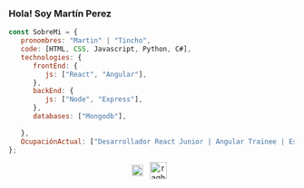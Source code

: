 ### Hola! Soy Martín Perez<img src="https://raw.githubusercontent.com/iampavangandhi/iampavangandhi/master/gifs/Hi.gif" width="1px">

```javascript
const SobreMi = {
   pronombres: "Martin" | "Tincho",
   code: [HTML, CSS, Javascript, Python, C#],
   technologies: {
      frontEnd: {
         js: ["React", "Angular"],
      },
      backEnd: {
         js: ["Node", "Express"],
      },
      databases: ["Mongodb"],
      
   },
   OcupaciónActual: ["Desarrollador React Junior | Angular Trainee | Estudiante de Ingeniería en Informática | En busca de mi primer experiencia :)"],
};
```
<p align="center">
<a href="https://www.linkedin.com/in/juan-mart%C3%ADn-perez-902bb2199/" target="_blank"><img align="center" src="https://img.icons8.com/external-justicon-lineal-color-justicon/64/undefined/external-linkedin-social-media-justicon-lineal-color-justicon.png" alt="raghav_shukl" height="20" width="20" /></a>&nbsp;&nbsp;  
<a href="https://www.instagram.com/_t_i_n_c_h_o_/" target="_blank"><img align="center" src="https://img.icons8.com/plasticine/100/undefined/instagram-new--v2.png" alt="raghav_shukl" height="30" width="30" /></a>&nbsp;&nbsp;
</p>
<!--
**TinchoGithud/TinchoGithud** is a ✨ _special_ ✨ repository because its `README.md` (this file) appears on your GitHub profile.

Here are some ideas to get you started:

- 🔭 I’m currently working on ...
- 🌱 I’m currently learning ...
- 👯 I’m looking to collaborate on ...
- 🤔 I’m looking for help with ...
- 💬 Ask me about ...
- 📫 How to reach me: ...
- 😄 Pronouns: ...
- ⚡ Fun fact: ...
-->

